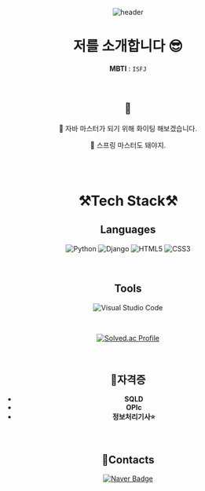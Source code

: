 <div align="center"> 

![header](https://capsule-render.vercel.app/api?type=waving&&&&color=auto&height=300&section=header&text=welcome&fontSize=150&animation=fadeIn&fontAlignY=30&desc=haelim12's%20GitHub%20Profile&descAlignY=51&descAlign=70)

# 저를 소개합니다 😎

**MBTI** : `ISFJ`

<br/>  

## 🐣

🎈 자바 마스터가 되기 위해 화이팅 해보겠습니다.

🌱 스프링 마스터도 돼야지.

<br/>
<br/>

# **⚒️Tech Stack⚒️**

## **Languages**
![Python](https://img.shields.io/badge/Python-3776AB.svg?&style=for-the-badge&logo=Python&logoColor=white)
![Django](https://img.shields.io/badge/Django-092E20.svg?&style=for-the-badge&logo=Django&logoColor=white)
![HTML5](https://img.shields.io/badge/HTML5-E34F26.svg?&style=for-the-badge&logo=HTML5&logoColor=white)
![CSS3](https://img.shields.io/badge/CSS3-1572B6.svg?&style=for-the-badge&logo=CSS3&logoColor=white)


</div>
<br/>

<div align="center">

## **Tools**
![Visual Studio Code](https://img.shields.io/badge/Visual%20Studio%20Code-007ACC.svg?&style=for-the-badge&logo=Visual%20Studio%20Code&logoColor=white)

<br/>

[![Solved.ac Profile](http://mazassumnida.wtf/api/v2/generate_badge?boj=sunny9612)](https://solved.ac/sunny9612/)

<br/>

## **📝자격증**
- **SQLD**
- **OPIc**
- **정보처리기사⭐️**


<br/>

## **📧Contacts**

[![Naver Badge](https://img.shields.io/badge/Naver-03C75A?style=flat-square&logo=Naver&logoColor=white&link=mailto:sunny9612@naver.com)](mailto:sunny9612@naver.com)

</div>

<div align="center">



